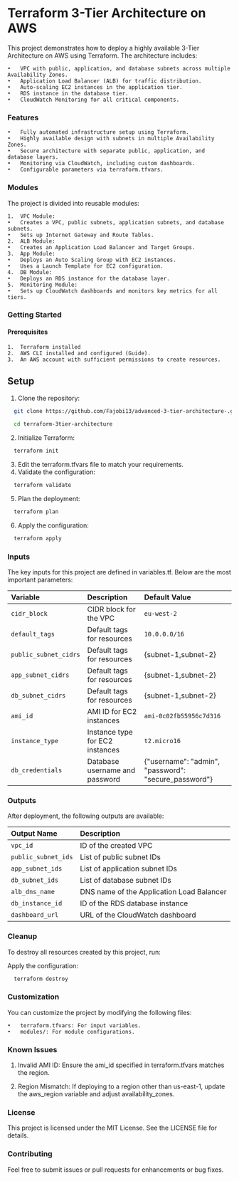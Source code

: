
# Terraform 3-Tier Architecture on AWS

This project demonstrates how to deploy a highly available 3-Tier Architecture on AWS using Terraform. The architecture includes:

	•	VPC with public, application, and database subnets across multiple Availability Zones.
	•	Application Load Balancer (ALB) for traffic distribution.
	•	Auto-scaling EC2 instances in the application tier.
	•	RDS instance in the database tier.
	•	CloudWatch Monitoring for all critical components.


### Features

	•	Fully automated infrastructure setup using Terraform.
	•	Highly available design with subnets in multiple Availability Zones.
	•	Secure architecture with separate public, application, and database layers.
	•	Monitoring via CloudWatch, including custom dashboards.
	•	Configurable parameters via terraform.tfvars.


### Modules

The project is divided into reusable modules:

	1.	VPC Module:
	•	Creates a VPC, public subnets, application subnets, and database subnets.
	•	Sets up Internet Gateway and Route Tables.
	2.	ALB Module:
	•	Creates an Application Load Balancer and Target Groups.
	3.	App Module:
	•	Deploys an Auto Scaling Group with EC2 instances.
	•	Uses a Launch Template for EC2 configuration.
	4.	DB Module:
	•	Deploys an RDS instance for the database layer.
	5.	Monitoring Module:
	•	Sets up CloudWatch dashboards and monitors key metrics for all tiers.


### Getting Started

#### Prerequisites

	1.	Terraform installed
	2.	AWS CLI installed and configured (Guide).
	3.	An AWS account with sufficient permissions to create resources.


## Setup

1. Clone the repository:

```bash
  git clone https://github.com/Fajobi13/advanced-3-tier-architecture-.git

  cd terraform-3tier-architecture
```

2.	Initialize Terraform:
```bash
  terraform init
```

3.	Edit the terraform.tfvars file to match your requirements.
4. 	Validate the configuration:

```bash
  terraform validate
```

5.	Plan the deployment:
```bash
  terraform plan
```

6.	Apply the configuration:
```bash
  terraform apply
```


### Inputs
The key inputs for this project are defined in variables.tf. Below are the most important parameters:

| Variable | Description                | Default Value | 
| :-------- | :------------------------- | :-------- |
| `cidr_block` | CIDR block for the VPC | `eu-west-2` |
| `default_tags` | Default tags for resources | `10.0.0.0/16` |
| `public_subnet_cidrs` | Default tags for resources | {subnet-1,subnet-2} |
| `app_subnet_cidrs` | Default tags for resources | {subnet-1,subnet-2} |
| `db_subnet_cidrs` | Default tags for resources | {subnet-1,subnet-2} |
| `ami_id` | AMI ID for EC2 instances | `ami-0c02fb55956c7d316` |
| `instance_type` | Instance type for EC2 instances | `t2.micro16` |
| `db_credentials` | Database username and password | {"username": "admin", "password": "secure_password"} |

### Outputs

After deployment, the following outputs are available:

| Output Name | Description                |
| :-------- | :------------------------- |
| `vpc_id` | ID of the created VPC |
| `public_subnet_ids` | List of public subnet IDs |
| `app_subnet_ids` | List of application subnet IDs |
| `db_subnet_ids` | List of database subnet IDs | 
| `alb_dns_name` | DNS name of the Application Load Balancer |
| `db_instance_id` | ID of the RDS database instance |
| `dashboard_url` | URL of the CloudWatch dashboard |


### Cleanup

To destroy all resources created by this project, run:

Apply the configuration:
```bash
  terraform destroy
```

### Customization

You can customize the project by modifying the following files:

	•	terraform.tfvars: For input variables.
	•	modules/: For module configurations.

### Known Issues

1.	Invalid AMI ID:
Ensure the ami_id specified in terraform.tfvars matches the region.

2.	Region Mismatch:
If deploying to a region other than us-east-1, update the aws_region variable and adjust availability_zones.


### License

This project is licensed under the MIT License. See the LICENSE file for details.

### Contributing

Feel free to submit issues or pull requests for enhancements or bug fixes.
